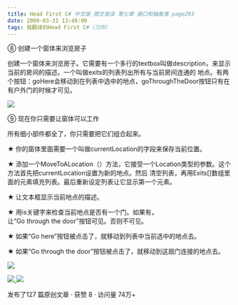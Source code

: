 ```yaml
---
title: Head First C# 中文版 图文皆译 第七章 接口和抽象类 page293
date: 2009-03-31 13:49:00
tags: 我翻译的Head First C#（习作）
---
```

⑧  创建一个窗体来浏览房子

创建一个窗体来浏览房子。它需要有一个多行的textbox叫做description，来显示当前的房间的描述。一个叫做exits的列表列出所有与当前房间连通的
地点。有两个按钮：goHere会移动到在列表中选中的地点，goThroughTheDoor按钮只有在有户外门的时候才可见。

![](https://p-blog.csdn.net/images/p_blog_csdn_net/cuipengfei1/EntryImages/20090331/2009-03-31_13-24-57.jpg)

⑨  现在你只需要让窗体可以工作

所有细小部件都全了，你只需要把它们组合起来。

★  你的窗体里面需要一个叫做currentLocation的字段来保存当前位置。

★  添加一个MoveToALocation（）方法，它接受一个Location类型的参数。这个方法首先把currentLocation设置为新的地点。然后
清空列表，再用Exits[]数组里面的元素填充列表。最后重新设定列表让它显示第一个元素。

★  让文本框显示当前地点的描述。

★  用is关键字来检查当前地点是否有一个门。如果有，让“Go through the door”按钮可见。否则不可见。

★  如果“Go here”按钮被点击了，就移动到列表中当前选中的地点去。

★  如果“Go through the door”按钮被点击了，就移动到这扇门连接的地点去。

![](https://p-blog.csdn.net/images/p_blog_csdn_net/cuipengfei1/EntryImages/20090331/2009-03-31_13-40-50.jpg)



[ ![](https://profile.csdnimg.cn/5/2/5/3_cuipengfei1)
![](https://g.csdnimg.cn/static/user-reg-year/1x/11.png)
](https://blog.csdn.net/cuipengfei1)



发布了127 篇原创文章  ·  获赞 8  ·  访问量 74万+

